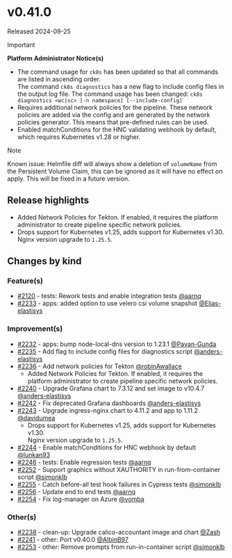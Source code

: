 # v0.41.0

Released 2024-09-25
<!-- -->
> [!IMPORTANT]
> **Platform Administrator Notice(s)**
>
> - The command usage for `ck8s` has been updated so that all commands are listed in ascending order.<br>The command `ck8s diagnostics` has a new flag to include config files in the output log file. The command usage has been changed: `ck8s diagnostics <wc|sc> [-n namespace] [--include-config]`
> - Requires additional network policies for the pipeline. These network policies are added via the config and are generated by the network policies generator. This means that pre-defined rules can be used.
> - Enabled matchConditions for the HNC validating webhook by default, which requires Kubernetes v1.28 or higher.

> [!note]
> Known issue: Helmfile diff will always show a deletion of `volumeName` from the Persistent Volume Claim, this can be ignored as it will have no effect on apply.
> This will be fixed in a future version.

## Release highlights

- Added Network Policies for Tekton. If enabled, it requires the platform administrator to create pipeline specific network policies.
- Drops support for Kubernetes v1.25, adds support for Kubernetes v1.30.<br>Nginx version upgrade to `1.25.5`.

## Changes by kind

### Feature(s)

- [#2120](https://github.com/elastisys/compliantkubernetes-apps/pull/2120) - tests: Rework tests and enable integration tests [@aarnq](https://github.com/aarnq)
- [#2233](https://github.com/elastisys/compliantkubernetes-apps/pull/2233) - apps: added option to use velero csi volume snapshot [@Elias-elastisys](https://github.com/Elias-elastisys)

### Improvement(s)

- [#2232](https://github.com/elastisys/compliantkubernetes-apps/pull/2232) - apps: bump node-local-dns version to 1.23.1 [@Pavan-Gunda](https://github.com/Pavan-Gunda)
- [#2235](https://github.com/elastisys/compliantkubernetes-apps/pull/2235) - Add flag to include config files for diagnostics script [@anders-elastisys](https://github.com/anders-elastisys)
- [#2236](https://github.com/elastisys/compliantkubernetes-apps/pull/2236) - Add network policies for Tekton [@robinAwallace](https://github.com/robinAwallace)
  - Added Network Policies for Tekton. If enabled, it requires the platform administrator to create pipeline specific network policies.
- [#2240](https://github.com/elastisys/compliantkubernetes-apps/pull/2240) - Upgrade Grafana chart to 7.3.12 and set image to v10.4.7 [@anders-elastisys](https://github.com/anders-elastisys)
- [#2242](https://github.com/elastisys/compliantkubernetes-apps/pull/2242) - Fix deprecated Grafana dashboards [@anders-elastisys](https://github.com/anders-elastisys)
- [#2243](https://github.com/elastisys/compliantkubernetes-apps/pull/2243) - Upgrade ingress-nginx chart to 4.11.2 and app to 1.11.2 [@davidumea](https://github.com/davidumea)
  - Drops support for Kubernetes v1.25, adds support for Kubernetes v1.30.<br>Nginx version upgrade to `1.25.5`.
- [#2244](https://github.com/elastisys/compliantkubernetes-apps/pull/2244) - Enable matchConditions for HNC webhook by default [@lunkan93](https://github.com/lunkan93)
- [#2246](https://github.com/elastisys/compliantkubernetes-apps/pull/2246) - tests: Enable regression tests [@aarnq](https://github.com/aarnq)
- [#2252](https://github.com/elastisys/compliantkubernetes-apps/pull/2252) - Support graphics without XAUTHORITY in run-from-container script [@simonklb](https://github.com/simonklb)
- [#2255](https://github.com/elastisys/compliantkubernetes-apps/pull/2255) - Catch before-all test hook failures in Cypress tests [@simonklb](https://github.com/simonklb)
- [#2256](https://github.com/elastisys/compliantkubernetes-apps/pull/2256) - Update end to end tests [@aarnq](https://github.com/aarnq)
- [#2254](https://github.com/elastisys/compliantkubernetes-apps/pull/2254) - Fix log-manager on Azure [@vomba](https://github.com/vomba)

### Other(s)

- [#2238](https://github.com/elastisys/compliantkubernetes-apps/pull/2238) - clean-up: Upgrade calico-accountant image and chart [@Zash](https://github.com/Zash)
- [#2241](https://github.com/elastisys/compliantkubernetes-apps/pull/2241) - other: Port v0.40.0 [@AlbinB97](https://github.com/AlbinB97)
- [#2253](https://github.com/elastisys/compliantkubernetes-apps/pull/2253) - other: Remove prompts from run-in-container script [@simonklb](https://github.com/simonklb)
